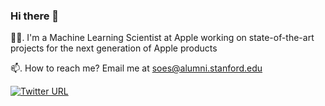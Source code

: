 ### Hi there 👋

👨‍💻. I'm a Machine Learning Scientist at Apple working on state-of-the-art projects for the next generation of Apple products

📫. How to reach me? Email me at [soes@alumni.stanford.edu](mailto:soes@alumni.stanford.edu)

[![Twitter URL](https://img.shields.io/twitter/url/https/twitter.com/soheiiilllll.svg?style=social&label=Soheil%20on%20Twitter)](https://twitter.com/soheiiilllll)
